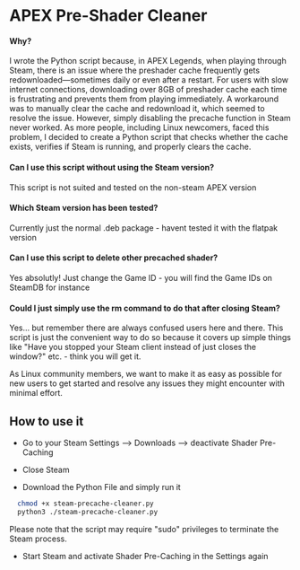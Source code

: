 
# APEX Pre-Shader Cleaner






#### Why?

I wrote the Python script because, in APEX Legends, when playing through Steam, there is an issue where the preshader cache frequently gets redownloaded—sometimes daily or even after a restart. For users with slow internet connections, downloading over 8GB of preshader cache each time is frustrating and prevents them from playing immediately. A workaround was to manually clear the cache and redownload it, which seemed to resolve the issue. However, simply disabling the precache function in Steam never worked. As more people, including Linux newcomers, faced this problem, I decided to create a Python script that checks whether the cache exists, verifies if Steam is running, and properly clears the cache.

#### Can I use this script without using the Steam version?

This script is not suited and tested on the non-steam APEX version


#### Which Steam version has been tested?

Currently just the normal .deb package - havent tested it with the flatpak version

#### Can I use this script to delete other precached shader?

Yes absolutly! Just change the Game ID - you will find the Game IDs on SteamDB for instance

#### Could I just simply use the rm command to do that after closing Steam?

Yes... but remember there are always confused users here and there. This script is just the convenient way to do so because it covers up simple things like "Have you stopped your Steam client instead of just closes the window?" etc. - think you will get it.

As Linux community members, we want to make it as easy as possible for new users to get started and resolve any issues they might encounter with minimal effort.




## How to use it

- Go to your Steam Settings --> Downloads --> deactivate Shader Pre-Caching

- Close Steam

- Download the Python File and simply run it

```bash
  chmod +x steam-precache-cleaner.py
  python3 ./steam-precache-cleaner.py
```

Please note that the script may require "sudo" privileges to terminate the Steam process.

- Start Steam and activate Shader Pre-Caching in the Settings again